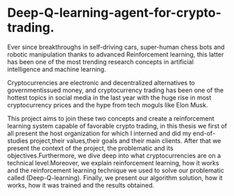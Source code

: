 # Deep-Q-learning-agent-for-crypto-trading.
Ever since breakthroughs in self-driving cars, super-human chess bots and
robotic manipulation thanks to advanced Reinforcement learning, this latter has
been one of the most trending research concepts in artificial intelligence and machine
learning.

Cryptocurrencies are electronic and decentralized alternatives to governmentissued
money, and cryptocurrency trading has been one of the hottest topics in
social media in the last year with the huge rise in most cryptocurrency prices and
the hype from tech moguls like Elon Musk.

This project aims to join these two concepts and create a reinforcement learning
system capable of favorable crypto trading, in this thesis we first of all present
the host organization for which I interned and did my end-of-studies project,their
values,their goals and their main clients. After that we present the context of the
project, the problematic and its objectives.Furthermore, we dive deep into what
cryptocurrencies are on a technical level.Moreover, we explain reinforcement learning,
how it works and the reinforcement learning technique we used to solve our
problematic called (Deep-Q-learning). Finally, we present our algorithm solution,
how it works, how it was trained and the results obtained.
